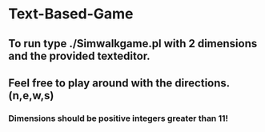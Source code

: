 # Text-Based-Game

## To run type ./Simwalkgame.pl with 2 dimensions and the provided texteditor.
## Feel free to play around with the directions. (n,e,w,s)
### Dimensions should be positive integers greater than 11! 
